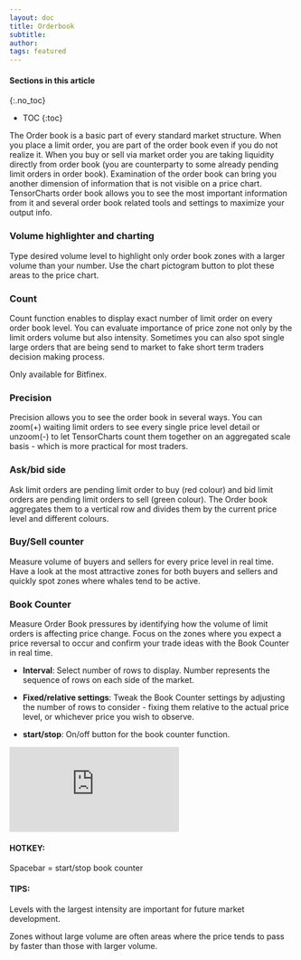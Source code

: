 ```yaml
---
layout: doc
title: Orderbook
subtitle: 
author:
tags: featured
---
```


#### Sections in this article
{:.no_toc}
* TOC
{:toc}

The Order book is a basic part of every standard market structure. When you place a limit order, you are part of the order book even if you do not realize it. When you buy or sell via market order you are taking liquidity directly from order book (you are counterparty to some already pending limit orders in order book). Examination of the order book can bring you another dimension of information that is not visible on a price chart. TensorCharts order book allows you to see the most important information from it and several order book related tools and settings to maximize your output info.

### Volume highlighter and charting
Type desired volume level to highlight only order book zones with a larger volume than your number. Use the chart pictogram button to plot these areas to the price chart.

### Count
Count function enables to display exact number of limit order on every order book level. You can evaluate importance of price zone not only by the limit orders volume but also intensity. Sometimes you can also spot single large orders that are being send to market to fake short term traders decision making process.

Only available for Bitfinex.

### Precision
Precision allows you to see the order book in several ways. You can zoom(+) waiting limit orders to see every single price level detail or unzoom(-) to let TensorCharts count them together on an aggregated scale basis - which is more practical for most traders.

### Ask/bid side
Ask limit orders are pending limit order to buy (red colour) and bid limit orders are pending limit orders to sell (green colour). The Order book aggregates them to a vertical row and divides them by the current price level and different colours.

### Buy/Sell counter
Measure volume of buyers and sellers for every price level in real time. Have a look at the most attractive zones for both buyers and sellers and quickly spot zones where whales tend to be active.

### Book Counter
Measure Order Book pressures by identifying how the volume of limit orders is affecting price change. Focus on the zones where you expect a price reversal to occur and confirm your trade ideas with the Book Counter in real time.

- **Interval**: Select number of rows to display. Number represents the sequence of rows on each side of the market.

- **Fixed/relative settings**: Tweak the Book Counter settings by adjusting the number of rows to consider - fixing them relative to the actual price level, or whichever price you wish to observe.

- **start/stop**: On/off button for the book counter function.

<div class="videowrapper">
<iframe src="https://www.youtube.com/embed/Q7D7AIKjudM?autoplay=0&amp;showinfo=0&amp;rel=0&amp;modestbranding=1&amp;playsinline=1" frameborder="0" allowfullscreen uk-responsive uk-video="automute: true"></iframe>
</div>


<div class="summary-box">
<h4>HOTKEY:</h4>
<p>Spacebar = start/stop book counter</p>

<h4>TIPS:</h4>
<p>Levels with the largest intensity are important for future market development.</p>
<p>Zones without large volume are often areas where the price tends to pass by faster than those with larger volume.</p>
<ul>
</ul>
</div>